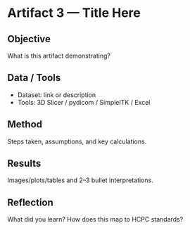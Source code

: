 # Artifact 3 — Title Here
## Objective
What is this artifact demonstrating?

## Data / Tools
- Dataset: link or description
- Tools: 3D Slicer / pydicom / SimpleITK / Excel

## Method
Steps taken, assumptions, and key calculations.

## Results
Images/plots/tables and 2–3 bullet interpretations.

## Reflection
What did you learn? How does this map to HCPC standards?
